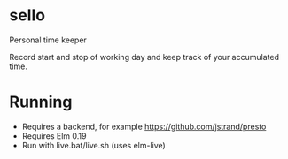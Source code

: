 # sello
Personal time keeper

Record start and stop of working day and keep track of your accumulated time.

# Running

* Requires a backend, for example https://github.com/jstrand/presto
* Requires Elm 0.19
* Run with live.bat/live.sh (uses elm-live)
